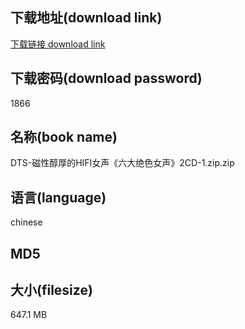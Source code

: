 ## 下载地址(download link)
[下载链接 download link](https://tutu365.netlify.app/?s=DTS-%E7%A3%81%E6%80%A7%E9%86%87%E5%8E%9A%E7%9A%84HIFI%E5%A5%B3%E5%A3%B0%E3%80%8A%E5%85%AD%E5%A4%A7%E7%BB%9D%E8%89%B2%E5%A5%B3%E5%A3%B0%E3%80%8B2CD-1.zip)

## 下载密码(download password)
1866

## 名称(book name)
DTS-磁性醇厚的HIFI女声《六大绝色女声》2CD-1.zip.zip

## 语言(language)
chinese

## MD5


## 大小(filesize)
647.1 MB
